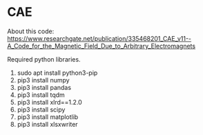 # CAE

About this code: https://www.researchgate.net/publication/335468201_CAE_v11--A_Code_for_the_Magnetic_Field_Due_to_Arbitrary_Electromagnets

Required python libraries.

1. sudo apt install python3-pip
2. pip3 install numpy
3. pip3 install pandas
4. pip3 install tqdm
5. pip3 install xlrd==1.2.0
6. pip3 install scipy
7. pip3 install matplotlib
8. pip3 install xlsxwriter
